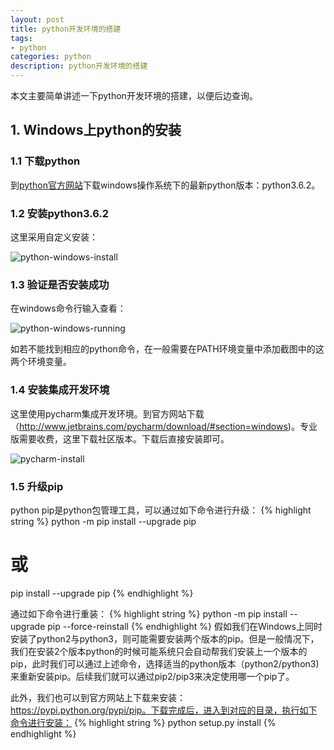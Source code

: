 ```yaml
---
layout: post
title: python开发环境的搭建
tags:
- python
categories: python
description: python开发环境的搭建
---
```


本文主要简单讲述一下python开发环境的搭建，以便后边查询。

<!-- more -->


## 1. Windows上python的安装


### 1.1 下载python
到[python官方网站](https://www.python.org/downloads/windows/)下载windows操作系统下的最新python版本：python3.6.2。

### 1.2 安装python3.6.2
这里采用自定义安装：

![python-windows-install](https://ivanzz1001.github.io/records/assets/img/python/python-windows-install.png)



### 1.3 验证是否安装成功
在windows命令行输入查看：

![python-windows-running](https://ivanzz1001.github.io/records/assets/img/python/python-windows-running.png)

如若不能找到相应的python命令，在一般需要在PATH环境变量中添加截图中的这两个环境变量。

### 1.4 安装集成开发环境

这里使用pycharm集成开发环境。到官方网站下载（http://www.jetbrains.com/pycharm/download/#section=windows)。专业版需要收费，这里下载社区版本。下载后直接安装即可。

![pycharm-install](https://ivanzz1001.github.io/records/assets/img/python/pycharm-install.png)


### 1.5 升级pip
python pip是python包管理工具，可以通过如下命令进行升级：
{% highlight string %}
python -m pip install --upgrade pip

# 或

pip install --upgrade pip
{% endhighlight %}

通过如下命令进行重装：
{% highlight string %}
python -m pip install --upgrade pip --force-reinstall
{% endhighlight %}
假如我们在Windows上同时安装了python2与python3，则可能需要安装两个版本的pip。但是一般情况下，我们在安装2个版本python的时候可能系统只会自动帮我们安装上一个版本的pip，此时我们可以通过上述命令，选择适当的python版本（python2/python3)来重新安装pip。后续我们就可以通过pip2/pip3来决定使用哪一个pip了。


此外，我们也可以到官方网站上下载来安装：https://pypi.python.org/pypi/pip。下载完成后，进入到对应的目录，执行如下命令进行安装：
{% highlight string %}
python setup.py install
{% endhighlight %}



<br />
<br />
<br />

